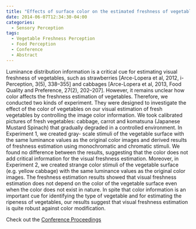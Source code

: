 ```yaml
---
title: "Effects of surface color on the estimated freshness of vegetables"
date: 2014-06-07T12:34:30-04:00
categories:
  - Sensory Perception
tags:
  - Vegetable Freshness Perception
  - Food Perception
  - Conference
  - Abstract
---
```

Luminance distribution information is a critical cue for estimating visual freshness of
vegetables, such as strawberries [Arce-Lopera et al, 2012, i-Perception, 3(5), 338–355] and
cabbages [Arce-Lopera et al, 2013, Food Quality and Preference, 27(2), 202–207].
However, it remains unclear how color affects the freshness estimation of vegetables.
Therefore, we conducted two kinds of experiment. They were designed to investigate the
effect of the color of vegetables on our visual estimation of fresh vegetables by controlling
the image color information. We took calibrated pictures of fresh vegetables: cabbage,
carrot and komatsuna (Japanese Mustard Spinach) that gradually degraded in a controlled
environment. In Experiment 1, we created gray- scale stimuli of the vegetable surface with
the same luminance values as the original color images and derived results of freshness
estimation using monochromatic and chromatic stimuli. We found no difference between
the results, suggesting that the color does not add critical information for the visual
freshness estimation. Moreover, in Experiment 2, we created strange color stimuli of the
vegetable surface (e.g. yellow cabbage) with the same luminance values as the original
color images. The freshness estimation results showed that visual freshness estimation does
not depend on the color of the vegetable surface even when the color does not exist in
nature. In spite that color information is an important cue for identifying the type of
vegetable and for estimating the ripeness of vegetables, our results suggest that visual
freshness estimation is quite robust against color modification.

Check out the [Conference Proceedings][URL] 

[URL]:   https://www.aic-color.org/resources/Documents/aic2014proc.pdf